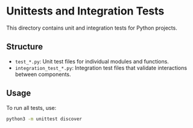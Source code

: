 # Unittests and Integration Tests

This directory contains unit and integration tests for Python projects.

## Structure

- `test_*.py`: Unit test files for individual modules and functions.
- `integration_test_*.py`: Integration test files that validate interactions between components.

## Usage

To run all tests, use:
```sh
python3 -m unittest discover
